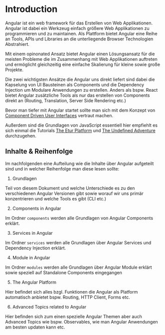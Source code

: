 # Introduction

Angular ist ein web framework für das Erstellen von Web Applikationen. Angular ist dabei ein Werkzeug einfach größere Web Applikationen zu programmieren und zu maintainen. Als Plattform bietet Angular eine Reihe an Tools, APIs und Libraries an die unterliegende Browser Technologien Abstrahiert.

Mit einem opinonated Ansatz bietet Angular einen Lösungsansatz für die meisten Probleme die im Zusammenhang mit Web Applikationen auftreten und ermöglicht gleichzeitig eine einfache Skalierung für kleine sowie große Projekte.

Die zwei wichtigsten Ansätze die Angular uns direkt liefert sind dabei die Kapselung von UI Bausteinen als Components und die Dependency Injection um Modulare Anwendungen zu erstellen. Anders als bspw. React bietet Angular zusätzliche Tools als nur das erstellen von Components direkt an (Routing, Translation, Server Side Rendering etc.)

Bevor man tiefer mit Angular startet sollte man sich mit dem Konzept von [Component Driven User Interfaces](../../explanation/component-driven-development/component-driven-user-interfaces.md) vertraut machen.

Außerdem sind die Grundlagen von JavaScript essentiell hier empfiehlt es sich einmal die Tutorials [The Etur Platform](../../tutorials/the-etur-platform/README.md) und [The Undefined Adventure](../../tutorials/the-undefined-adventure/README.md) durchzugehen.  

## Inhalte & Reihenfolge

Im nachfolgenden eine Aufteilung wie die Inhalte über Angular aufgeteilt sind und in welcher Reihenfolge man diese lesen sollte:

1. Grundlagen

Teil von diesem Dokument und welche Unterschiede es zu den verschiedenen Angular Versionen gibt sowie worauf wir uns primär konzentrieren und welche Tools es gibt (CLI etc.)

2. Components in Angular

Im Ordner `components` werden alle Grundlagen von Angular Components erklärt.

3. Services in Angular

Im Ordner `services` werden alle Grundlagen über Angular Services und Dependency Injection erklärt.

4. Module in Angular

Im Ordner `modules` werden alle Grundlagen über Angular Module erklärt sowie speziell auf Standalone Components eingegangen

5. The Angular Platform

Hier befindet sich alles bzgl. Funktionen die Angular als Platform automatisch anbietet bspw. Routing, HTTP Client, Forms etc.

6. Advanced Topics related to Angular

Hier befinden sich zum einen spezielle Angular Themen aber auch Advanced Topics wie bspw. Observables, wie man Angular Anwendungen am besten updaten kann etc.